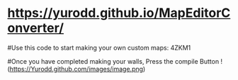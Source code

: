 # https://yurodd.github.io/MapEditorConverter/


#Use this code to start making your own custom maps: 4ZKM1

#Once you have completed making your walls, Press the compile Button
!(https://Yurodd.github.com/images/image.png)
